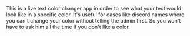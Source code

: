 This is a live text color changer app in order to see what your text would look like in a specific color. It's useful for cases like discord names where you can't change your color without telling the admin first. So you won't have to ask him all the time if you don't like a color.
